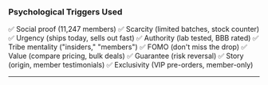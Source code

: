 ### Psychological Triggers Used

✅ Social proof (11,247 members)
✅ Scarcity (limited batches, stock counter)
✅ Urgency (ships today, sells out fast)
✅ Authority (lab tested, BBB rated)
✅ Tribe mentality ("insiders," "members")
✅ FOMO (don't miss the drop)
✅ Value (compare pricing, bulk deals)
✅ Guarantee (risk reversal)
✅ Story (origin, member testimonials)
✅ Exclusivity (VIP pre-orders, member-only)

---
